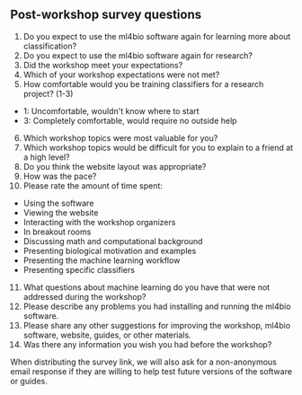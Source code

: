 ## Post-workshop survey questions

1. Do you expect to use the ml4bio software again for learning more about classification?
2. Do you expect to use the ml4bio software again for research?
3. Did the workshop meet your expectations?
4. Which of your workshop expectations were not met?
5. How comfortable would you be training classifiers for a research project? (1-3)
- 1: Uncomfortable, wouldn't know where to start
- 3: Completely comfortable, would require no outside help
6. Which workshop topics were most valuable for you?
7. Which workshop topics would be difficult for you to explain to a friend at a high level?
8. Do you think the website layout was appropriate?
9. How was the pace?
10. Please rate the amount of time spent:
 - Using the software
 - Viewing the website
 - Interacting with the workshop organizers
 - In breakout rooms
 - Discussing math and computational background
 - Presenting biological motivation and examples
 - Presenting the machine learning workflow
 - Presenting specific classifiers
11. What questions about machine learning do you have that were not addressed during the workshop?
12. Please describe any problems you had installing and running the ml4bio software.
13. Please share any other suggestions for improving the workshop, ml4bio software, website, guides, or other materials.
14. Was there any information you wish you had before the workshop?

When distributing the survey link, we will also ask for a non-anonymous email response if they are willing to help test future versions of the software or guides.
